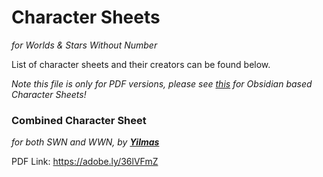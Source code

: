# Character Sheets 
_for Worlds & Stars Without Number_

List of character sheets and their creators can be found below.

_Note this file is only for PDF versions, please see [this](Obsidian-Links-SWN-WWN.md) for Obsidian based Character Sheets!_


### Combined Character Sheet
_for both SWN and WWN, by [**Yilmas**](https://github.com/Yilmas)_

PDF Link: https://adobe.ly/36lVFmZ
